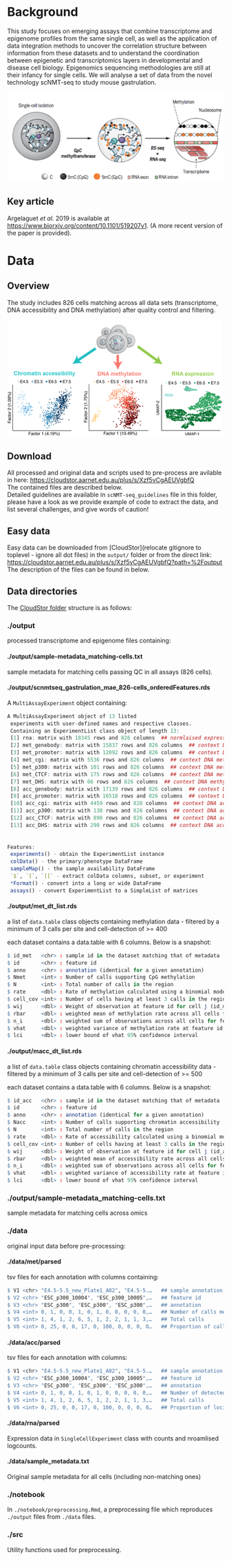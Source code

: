 # Background 
This study focuses on emerging assays that combine transcriptome and epigenome profiles from the same single cell, as well as the application of data integration methods to uncover the correlation structure between information from these datasets and to understand the coordination between epigenetic and transcriptomics layers in developmental and disease cell biology. Epigenomics sequencing methodologies are still at their infancy for single cells. We will analyse a set of data from the novel technology scNMT-seq to study mouse gastrulation.

![Schematic description of scNMT-seq (from Ricard Argelaguet's gitHub page.)](scnmt-seq.png)


## Key article

Argelaguet *et al.* 2019 is available at  https://www.biorxiv.org/content/10.1101/519207v1. (A more recent version of the paper is provided). 


# Data

## Overview

The study includes 826 cells matching  across all data sets (transcriptome, DNA accessibility and DNA methylation) after quality control and filtering. 

![Top: Schematic of the developing mouse embryo, with stages and lineages considered in this study labeled. Bottom: Dimensionality reduction of DNA chromatin accessibility and DNA methylation using Bayesian Factor analysis  (MOFA see the paper’s Methods section) or RNA expression data using UMAP (from Argelaguet *et al.* 2019)](figure1.png)


## Download
All processed and original data and scripts used to pre-process are avilable in here: https://cloudstor.aarnet.edu.au/plus/s/Xzf5vCgAEUVgbfQ  
The contained files are described below.  
Detailed guidelines are available in `scNMT-seq_guidelines` file in this folder, please have a look as we provide example of code to extract the data, and list several challenges, and give words of caution!


## Easy data
Easy data can be downloaded from [CloudStor](relocate gitignore to toplevel - ignore all dot files) in the `output/` folder or from the direct link: https://cloudstor.aarnet.edu.au/plus/s/Xzf5vCgAEUVgbfQ?path=%2Foutput  
The description of the files can be found in below.

## Data directories

The [CloudStor folder](https://cloudstor.aarnet.edu.au/plus/s/Xzf5vCgAEUVgbfQ) structure is as follows:

### ./output

processed transcriptome and epigenome files containing:


#### ./output/sample-metadata_matching-cells.txt

sample metadata for matching cells passing QC in all assays (826 cells).

#### ./output/scnmtseq_gastrulation_mae_826-cells_orderedFeatures.rds

A `MultiAssayExperiment` object containing:

```r
A MultiAssayExperiment object of 13 listed
 experiments with user-defined names and respective classes. 
 Containing an ExperimentList class object of length 13: 
 [1] rna: matrix with 18345 rows and 826 columns  ## normlaised expression
 [2] met_genebody: matrix with 15837 rows and 826 columns  ## context DNA methylation rate
 [3] met_promoter: matrix with 12092 rows and 826 columns  ## context DNA methylation rate
 [4] met_cgi: matrix with 5536 rows and 826 columns  ## context DNA methylation rate
 [5] met_p300: matrix with 101 rows and 826 columns  ## context DNA methylation rate
 [6] met_CTCF: matrix with 175 rows and 826 columns  ## context DNA methylation rate
 [7] met_DHS: matrix with 66 rows and 826 columns  ## context DNA methylation rate
 [8] acc_genebody: matrix with 17139 rows and 826 columns  ## context DNA accessibility rate
 [9] acc_promoter: matrix with 16518 rows and 826 columns  ## context DNA accessibility rate
 [10] acc_cgi: matrix with 4459 rows and 826 columns  ## context DNA accessibility rate
 [11] acc_p300: matrix with 138 rows and 826 columns  ## context DNA accessibility rate
 [12] acc_CTCF: matrix with 898 rows and 826 columns  ## context DNA accessibility rate
 [13] acc_DHS: matrix with 290 rows and 826 columns  ## context DNA accessibility rate


Features: 
 experiments() - obtain the ExperimentList instance 
 colData() - the primary/phenotype DataFrame 
 sampleMap() - the sample availability DataFrame 
 `$`, `[`, `[[` - extract colData columns, subset, or experiment 
 *Format() - convert into a long or wide DataFrame 
 assays() - convert ExperimentList to a SimpleList of matrices
```


#### ./output/met_dt_list.rds

a list of `data.table` class objects containing methylation data - filtered by a minimum of 3 calls per site and cell-detection of >= 400

each dataset contains a data.table with 6 columns. Below is a snapshot:

```r
$ id_met   <chr> : sample id in the dataset matching that of metadata  
$ id       <chr> : feature id  
$ anno     <chr> : annotation (identical for a given annotation)  
$ Nmet     <int> : Number of calls supporting CpG methylation  
$ N        <int> : Total number of calls in the region  
$ rate     <dbl> : Rate of methylation calculated using a binomial model with beta(1, 1) prior  
$ cell_cov <int> : Number of cells having at least 3 calls in the region for the feature id  
$ wij      <dbl> : Weight of observation at feature id for cell j (id_met) calculated using SE(rate)  
$ rbar     <dbl> : weighted mean of methylation rate across all cells for feature id  
$ n_i      <dbl> : weighted sum of observations across all cells for feature id  
$ vhat     <dbl> : weighted variance of methylation rate at feature id for all cells  
$ lci      <dbl> : lower bound of vhat 95% confidence interval  
```

#### ./output/macc_dt_list.rds

a list of `data.table` class objects containing chromatin accessibility data - filtered by a minimum of 3 calls per site and cell-detection of >= 500


each dataset contains a data.table with 6 columns. Below is a snapshot:

```r
$ id_acc   <chr> : sample id in the dataset matching that of metadata  
$ id       <chr> : feature id  
$ anno     <chr> : annotation (identical for a given annotation)  
$ Nacc     <int> : Number of calls supporting chromatin accessibility  
$ N        <int> : Total number of calls in the region  
$ rate     <dbl> : Rate of accessibility calculated using a binomial model with beta(1, 1) prior  
$ cell_cov <int> : Number of cells having at least 3 calls in the region for the feature id  
$ wij      <dbl> : Weight of observation at feature id for cell j (id_acc) calculated using SE(rate)  
$ rbar     <dbl> : weighted mean of accessibility rate across all cells for feature id  
$ n_i      <dbl> : weighted sum of observations across all cells for feature id  
$ vhat     <dbl> : weighted variance of accessibility rate at feature id for all cells  
$ lci      <dbl> : lower bound of vhat 95% confidence interval  
```

### ./output/sample-metadata_matching-cells.txt

sample metadata for matching cells across omics



### ./data

original input data before pre-processing:

#### ./data/met/parsed

tsv files for each annotation with columns containing:

```r
$ V1 <chr> "E4.5-5.5_new_Plate1_A02", "E4.5-5.…   ## sample annotation id  
$ V2 <chr> "ESC_p300_10004", "ESC_p300_10005",…   ## feature id  
$ V3 <chr> "ESC_p300", "ESC_p300", "ESC_p300",…   ## annotation  
$ V4 <int> 0, 1, 0, 0, 1, 0, 1, 0, 0, 0, 0, 0,…   ## Number of calls methylated  
$ V5 <int> 1, 4, 1, 2, 6, 5, 1, 2, 2, 1, 1, 3,…   ## Total calls  
$ V6 <int> 0, 25, 0, 0, 17, 0, 100, 0, 0, 0, 0…   ## Proportion of calls methylated  
```
#### ./data/acc/parsed

tsv files for each annotation with columns:

```r
$ V1 <chr> "E4.5-5.5_new_Plate1_A02", "E4.5-5.…   ## sample annotation id  
$ V2 <chr> "ESC_p300_10004", "ESC_p300_10005",…   ## feature id  
$ V3 <chr> "ESC_p300", "ESC_p300", "ESC_p300",…   ## annotation  
$ V4 <int> 0, 1, 0, 0, 1, 0, 1, 0, 0, 0, 0, 0,…   ## Number of detected accessible loci  
$ V5 <int> 1, 4, 1, 2, 6, 5, 1, 2, 2, 1, 1, 3,…   ## Total calls  
$ V6 <int> 0, 25, 0, 0, 17, 0, 100, 0, 0, 0, 0…   ## Proportion of loci accessible  
```

#### ./data/rna/parsed

Expression data in `SingleCellExperiment` class with counts and nroamlised logcounts.

#### ./data/sample_metadata.txt

Original sample metadata for all cells (including non-matching ones)

### ./notebook

In `./notebook/preprocessing.Rmd`, a preprocessing file which reproduces `./output` files from `./data` files.

### ./src

Utility functions used for preprocessing.




